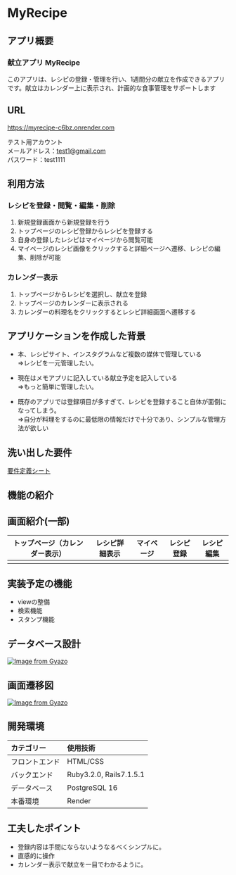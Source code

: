 # MyRecipe

## アプリ概要

### 献立アプリ MyRecipe 
このアプリは、レシピの登録・管理を行い、1週間分の献立を作成できるアプリです。献立はカレンダー上に表示され、計画的な食事管理をサポートします

## URL
https://myrecipe-c6bz.onrender.com

テスト用アカウント</br>
メールアドレス：test1@gmail.com</br>
パスワード：test1111


## 利用方法
### レシピを登録・閲覧・編集・削除
1. 新規登録画面から新規登録を行う
2. トップページのレシピ登録からレシピを登録する
3. 自身の登録したレシピはマイページから閲覧可能
4. マイページのレシピ画像をクリックすると詳細ページへ遷移、レシピの編集、削除が可能

### カレンダー表示
1. トップページからレシピを選択し、献立を登録
2. トップページのカレンダーに表示される
3. カレンダーの料理名をクリックするとレシピ詳細画面へ遷移する


## アプリケーションを作成した背景
- 本、レシピサイト、インスタグラムなど複数の媒体で管理している<br>
⇒レシピを一元管理したい。

-  現在はメモアプリに記入している献立予定を記入している<br>
⇒もっと簡単に管理したい。

- 既存のアプリでは登録項目が多すぎて、レシピを登録すること自体が面倒になってしまう。<br>
⇒自分が料理をするのに最低限の情報だけで十分であり、シンプルな管理方法が欲しい

## 洗い出した要件
[要件定義シート](https://docs.google.com/spreadsheets/d/1SHLak4_GSEd0XBd2vHww_Fz3yATfDW4eCqe-rpOVJd0/edit?usp=sharing)

## 機能の紹介
## 画面紹介(一部)

|**トップページ（カレンダー表示）**|**レシピ詳細表示**          |      **マイページ**       |     **レシピ登録**      |      **レシピ編集**      |
|:-----------------------------:|:-------------------------:|:------------------------:|:----------------------:|:------------------------:|
|                               |                           |                          |                        |                         |




## 実装予定の機能
- viewの整備
- 検索機能
- スタンプ機能

## データベース設計
[![Image from Gyazo](https://i.gyazo.com/bd587cf23dd5e4a0e09ee6415173cb51.png)](https://gyazo.com/bd587cf23dd5e4a0e09ee6415173cb51)

## 画面遷移図
[![Image from Gyazo](https://i.gyazo.com/8f1179b238447d87a3c74a2fd5524238.png)](https://gyazo.com/8f1179b238447d87a3c74a2fd5524238)

## 開発環境
| カテゴリー | 使用技術 | 
|:-----------|:------------|
| フロントエンド | HTML/CSS | 
| バックエンド | Ruby3.2.0, Rails7.1.5.1 |
| データベース | PostgreSQL 16 |
| 本番環境 | Render |

## 工夫したポイント
- 登録内容は手間にならないようなるべくシンプルに。
- 直感的に操作
- カレンダー表示で献立を一目でわかるように。

<!-- ## 改善点 -->

